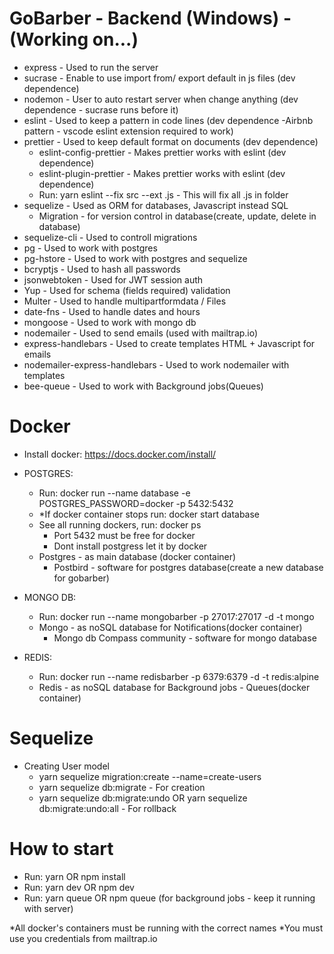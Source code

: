 # GoBarber - Backend (Windows) - (Working on...)

- express - Used to run the server
- sucrase - Enable to use import from/ export default in js files (dev dependence)
- nodemon - User to auto restart server when change anything (dev dependence - sucrase runs before it)
- eslint - Used to keep a pattern in code lines (dev dependence -Airbnb pattern - vscode eslint extension required to work)
- prettier - Used to keep default format on documents (dev dependence)
  - eslint-config-prettier - Makes prettier works with eslint (dev dependence)
  - eslint-plugin-prettier - Makes prettier works with eslint (dev dependence)
  - Run: yarn eslint --fix src --ext .js - This will fix all .js in folder
- sequelize - Used as ORM for databases, Javascript instead SQL
  - Migration - for version control in database(create, update, delete in database)
- sequelize-cli - Used to controll migrations
- pg - Used to work with postgres
- pg-hstore - Used to work with postgres and sequelize
- bcryptjs - Used to hash all passwords
- jsonwebtoken - Used for JWT session auth
- Yup - Used for schema (fields required) validation
- Multer - Used to handle multipartformdata / Files
- date-fns - Used to handle dates and hours
- mongoose - Used to work with mongo db
- nodemailer - Used to send emails (used with mailtrap.io)
- express-handlebars - Used to create templates HTML + Javascript for emails
- nodemailer-express-handlebars - Used to work nodemailer with templates
- bee-queue - Used to work with Background jobs(Queues)

# Docker

- Install docker: https://docs.docker.com/install/

- POSTGRES:

  - Run: docker run --name database -e POSTGRES_PASSWORD=docker -p 5432:5432
  - \*If docker container stops run: docker start database
  - See all running dockers, run: docker ps
    - Port 5432 must be free for docker
    - Dont install postgress let it by docker
  - Postgres - as main database (docker container)
    - Postbird - software for postgres database(create a new database for gobarber)

- MONGO DB:

  - Run: docker run --name mongobarber -p 27017:27017 -d -t mongo
  - Mongo - as noSQL database for Notifications(docker container)
    - Mongo db Compass community - software for mongo database

- REDIS:

  - Run: docker run --name redisbarber -p 6379:6379 -d -t redis:alpine
  - Redis - as noSQL database for Background jobs - Queues(docker container)

# Sequelize

- Creating User model
  - yarn sequelize migration:create --name=create-users
  - yarn sequelize db:migrate - For creation
  - yarn sequelize db:migrate:undo OR yarn sequelize db:migrate:undo:all - For rollback

# How to start

- Run: yarn OR npm install
- Run: yarn dev OR npm dev
- Run: yarn queue OR npm queue (for background jobs - keep it running with server)

\*All docker's containers must be running with the correct names
\*You must use you credentials from mailtrap.io
